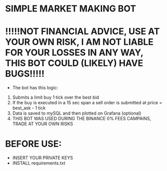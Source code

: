 # SIMPLE MARKET MAKING BOT

# !!!!!NOT FINANCIAL ADVICE, USE AT YOUR OWN RISK, I AM NOT LIABLE FOR YOUR LOSSES IN ANY WAY, THIS BOT COULD (LIKELY) HAVE BUGS!!!!!

- The bot has this logic:
1. Submits a limit buy 1 tick over the best bid
2. If the buy is executed in a 15 sec span a sell order is submitted at price = best_ask - 1 tick
3. Data is saved to mySQL and then plotted on Grafana (optional)
4. THIS BOT WAS USED DURING THE BINANCE 0% FEES CAMPAINS, TRADE AT YOUR OWN RISKS


# BEFORE USE:

- INSERT YOUR PRIVATE KEYS
- INSTALL requirements.txt
